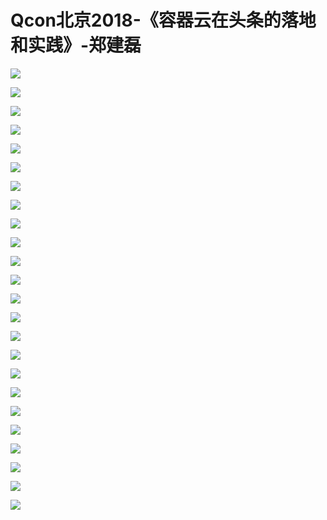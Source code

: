 # Qcon北京2018-《容器云在头条的落地和实践》-郑建磊

![](https://raw.githubusercontent.com/hellojd2018/ms_document/master/Qcon/北京2018/images/郑建磊/201905122045_4.png)


![](https://raw.githubusercontent.com/hellojd2018/ms_document/master/Qcon/北京2018/images/郑建磊/201905122045_5.png)


![](https://raw.githubusercontent.com/hellojd2018/ms_document/master/Qcon/北京2018/images/郑建磊/201905122045_6.png)


![](https://raw.githubusercontent.com/hellojd2018/ms_document/master/Qcon/北京2018/images/郑建磊/201905122045_7.png)


![](https://raw.githubusercontent.com/hellojd2018/ms_document/master/Qcon/北京2018/images/郑建磊/201905122045_8.png)


![](https://raw.githubusercontent.com/hellojd2018/ms_document/master/Qcon/北京2018/images/郑建磊/201905122045_9.png)


![](https://raw.githubusercontent.com/hellojd2018/ms_document/master/Qcon/北京2018/images/郑建磊/201905122045_10.png)


![](https://raw.githubusercontent.com/hellojd2018/ms_document/master/Qcon/北京2018/images/郑建磊/201905122045_11.png)


![](https://raw.githubusercontent.com/hellojd2018/ms_document/master/Qcon/北京2018/images/郑建磊/201905122045_12.png)


![](https://raw.githubusercontent.com/hellojd2018/ms_document/master/Qcon/北京2018/images/郑建磊/201905122045_13.png)


![](https://raw.githubusercontent.com/hellojd2018/ms_document/master/Qcon/北京2018/images/郑建磊/201905122045_14.png)


![](https://raw.githubusercontent.com/hellojd2018/ms_document/master/Qcon/北京2018/images/郑建磊/201905122045_15.png)


![](https://raw.githubusercontent.com/hellojd2018/ms_document/master/Qcon/北京2018/images/郑建磊/201905122045_16.png)


![](https://raw.githubusercontent.com/hellojd2018/ms_document/master/Qcon/北京2018/images/郑建磊/201905122045_17.png)


![](https://raw.githubusercontent.com/hellojd2018/ms_document/master/Qcon/北京2018/images/郑建磊/201905122045_18.png)


![](https://raw.githubusercontent.com/hellojd2018/ms_document/master/Qcon/北京2018/images/郑建磊/201905122045_19.png)


![](https://raw.githubusercontent.com/hellojd2018/ms_document/master/Qcon/北京2018/images/郑建磊/201905122045_20.png)


![](https://raw.githubusercontent.com/hellojd2018/ms_document/master/Qcon/北京2018/images/郑建磊/201905122045_21.png)


![](https://raw.githubusercontent.com/hellojd2018/ms_document/master/Qcon/北京2018/images/郑建磊/201905122045_22.png)


![](https://raw.githubusercontent.com/hellojd2018/ms_document/master/Qcon/北京2018/images/郑建磊/201905122045_23.png)


![](https://raw.githubusercontent.com/hellojd2018/ms_document/master/Qcon/北京2018/images/郑建磊/201905122045_24.png)


![](https://raw.githubusercontent.com/hellojd2018/ms_document/master/Qcon/北京2018/images/郑建磊/201905122045_25.png)


![](https://raw.githubusercontent.com/hellojd2018/ms_document/master/Qcon/北京2018/images/郑建磊/201905122045_26.png)


![](https://raw.githubusercontent.com/hellojd2018/ms_document/master/Qcon/北京2018/images/郑建磊/201905122045_27.png)


